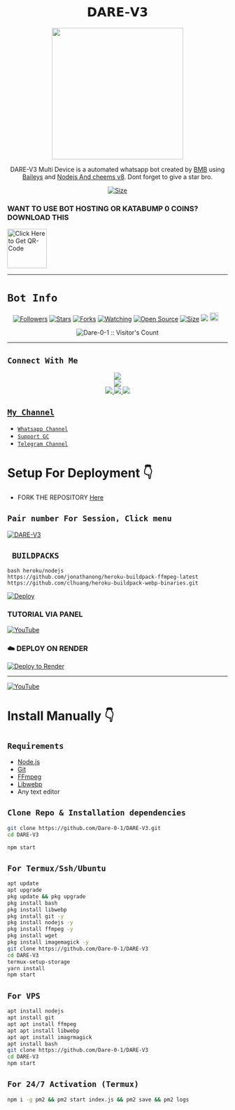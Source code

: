 <h1 align="center">𝗗𝗔𝗥𝗘-𝗩𝟯<br></h1>
<p align="center">
<img src="https://files.catbox.moe/o6zcok.jpg" height="300" />
</p>

<p align="center">
DARE-V3 Multi Device is a automated whatsapp bot created by <a href="https://github.com/Dare-0-1" target="_blank">BMB</a> using <a href="https://github.com/adiwajshing/Baileys" target="_blank">Baileys</a> and <a href="https://github.com/nodejs" target="_blank">Nodejs And cheems v8</a>. Dont forget to give a star bro.
</p>

<p align="center">
<a href="https://youtu.be/ygIOzvZS0z0?si=HBG2WzpWO-2cBBkJ"><img title="Size" src="https://img.shields.io/badge/Tutorial-Video-green"></a>
</p>

### WANT TO USE BOT HOSTING OR KATABUMP 0 COINS? DOWNLOAD THIS
 
<a href="https://devuploads.com/h1u6arhq80vf"><img src="https://img.shields.io/badge/PATRON MD-green" alt="Click Here to Get QR-Code" width="90"></a>

------

# ```Bot Info```
<p align="center">
<a href="https://github.com/Dare-0-1/followers"><img title="Followers" src="https://img.shields.io/github/followers/Dare-0-1?color=red&style=flat-square"></a>
<a href="https://github.com/Dare-0-1/DARE-V3/stargazers/"><img title="Stars" src="https://img.shields.io/github/stars/Dare-0-1/DARE-V3?color=blue&style=flat-square"></a>
<a href="https://github.com/Dare-0-1/DARE-V3/network/members"><img title="Forks" src="https://img.shields.io/github/forks/Dare-0-1/DARE-V3?color=red&style=flat-square"></a>
<a href="https://github.com/Dare-0-1/DARE-V3/watchers"><img title="Watching" src="https://img.shields.io/github/watchers/Dare-0-1/DARE-V3?label=Watchers&color=blue&style=flat-square"></a>
<a href="https://github.com/Dare-0-1/DARE-V3"><img title="Open Source" src="https://img.shields.io/badge/Author-Patron%20Bot%20Inc.-red?v=103"></a>
<a href="https://github.com/Dare-0-1/DARE-V3/"><img title="Size" src="https://img.shields.io/github/repo-size/Dare-0-1/DARE-V3?style=flat-square&color=green"></a>
<a href="https://hits.seeyoufarm.com"><img src="https://hits.seeyoufarm.com/api/count/incr/badge.svg?url=https%3A%2F%2Fgithub.com%2FDare-0-1%2FDARE-V3&count_bg=%2379C83D&title_bg=%23555555&icon=probot.svg&icon_color=%2300FF6D&title=hits&edge_flat=false"/></a>
<a href="https://github.com/Dare-0-1/DARE-V3/graphs/commit-activity"><img height="20" src="https://img.shields.io/badge/Maintained%3F-yes-green.svg"></a>&nbsp;&nbsp;
</p>
<p align='center'>
    </p>
<p align="center"><img src="https://profile-counter.glitch.me/{DARE-V3}/count.svg" alt="Dare-0-1 :: Visitor's Count" /></p>

-------

## ```Connect With Me```
<p align="center">
<a href="https://www.youtube.com/@BMB_DARE"><img src="https://img.shields.io/badge/YouTube-ff0000?style=for-the-badge&logo=youtube&logoColor=ff000000&link=https://www.youtube.com/@Dare-0-11" /><br>
<a href="https://whatsapp.com/channel/0029VajhqUnD38COHw1aSy0M"><img src="https://img.shields.io/badge/WhatsApp Channel-25D366?style=for-the-badge&logo=whatsapp&logoColor=white&link=https://whatsapp.com/channel/0029Val0s0rIt5rsIDPCoD2q" /><br>
<a href="https://t.me/BMB_DARE"><img src="https://img.shields.io/badge/Telegram-00FFFF?style=for-the-badge&logo=telegram&logoColor=white" />
<a href="https://wa.me/message/3TOOBST7GT2BC1"><img src="https://img.shields.io/badge/Support Group-25D366?style=for-the-badge&logo=whatsapp&logoColor=white" />
<a href="https://www.instagram.com/bmb_dare?igsh=MzNlNGNkZWQ4Mg=="><img src="https://img.shields.io/badge/Instagram-A020F0?style=for-the-badge&logo=instagram&logoColor=white" />
</p>


## ```My Channel```

- [`Whatsapp Channel`](https://whatsapp.com/channel/0029VajhqUnD38COHw1aSy0M)
- [`Support GC`](https://whatsapp.com/channel/0029VajhqUnD38COHw1aSy0M)
- [`Telegram Channel`](https://t.me/BMB_DARE)


# Setup For Deployment 👇

- FORK THE REPOSITORY [Here](https://github.com/Dare-0-1/DARE-V3/fork)

## `Pair number For Session, Click menu`
[![DARE-V3](https://repl.it/badge/github/quiec/whatsasena)](https://patron-pair.onrender.com/)


## ` BUILDPACKS`

```
bash heroku/nodejs
https://github.com/jonathanong/heroku-buildpack-ffmpeg-latest
https://github.com/clhuang/heroku-buildpack-webp-binaries.git
```

[![Deploy](https://www.herokucdn.com/deploy/button.svg)](https://heroku.com/deploy?template=https://github.com/Dare-0-1/DARE-V3/)

### TUTORIAL VIA PANEL

[![YouTube](https://img.shields.io/badge/YouTube-FF0000?style=for-the-badge&logo=youtube&logoColor=white)](https://youtu.be/ygIOzvZS0z0?si=79yGQpgdIqa4Yt0U)

### ☁️ DEPLOY ON RENDER
[![Deploy to Render](https://binbashbanana.github.io/deploy-buttons/buttons/remade/render.svg)](https://dashboard.render.com/blueprint/new?repo=https%3A%2F%2Fgithub.com%2FDare-0-1-Li%2FDARE-V3)

------------------
[![YouTube](https://img.shields.io/badge/YouTube-FF0000?style=for-the-badge&logo=youtube&logoColor=white)](https://www.youtube.com/@Dare-0-11)

# Install Manually 👇
## `Requirements`
* [Node.js](https://nodejs.org/en/)
* [Git](https://git-scm.com/downloads)
* [FFmpeg](https://github.com/BtbN/FFmpeg-Builds/releases/download/autobuild-2020-12-08-13-03/ffmpeg-n4.3.1-26-gca55240b8c-win64-gpl-4.3.zip)
* [Libwebp](https://developers.google.com/speed/webp/download)
* Any text editor
## `Clone Repo & Installation dependencies`
```bash
git clone https://github.com/Dare-0-1/DARE-V3.git
cd DARE-V3

npm start
```
## `For Termux/Ssh/Ubuntu`
```bash
apt update
apt upgrade
pkg update && pkg upgrade
pkg install bash
pkg install libwebp
pkg install git -y
pkg install nodejs -y 
pkg install ffmpeg -y 
pkg install wget
pkg install imagemagick -y
git clone https://github.com/Dare-0-1/DARE-V3
cd DARE-V3
termux-setup-storage
yarn install
npm start
```
## `For VPS`
```bash
apt install nodejs 
apt install git 
apt apt install ffmpeg 
apt apt install libwebp 
apt apt install imagrmagick
apt install bash
git clone https://github.com/Dare-0-1/DARE-V3
cd DARE-V3
npm start
```
## `For 24/7 Activation (Termux)`
```bash
npm i -g pm2 && pm2 start index.js && pm2 save && pm2 logs
```
